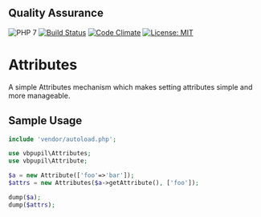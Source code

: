 ## Quality Assurance

![PHP 7](https://img.shields.io/badge/PHP-7-blue.svg)
[![Build Status](https://travis-ci.org/vbpupil/attributes.svg?branch=master)](https://travis-ci.org/vbpupil/attributes)
[![Code Climate](https://codeclimate.com/github/vbpupil/attributes/badges/gpa.svg)](https://codeclimate.com/github/vbpupil/attributes)
[![License: MIT](https://img.shields.io/badge/License-MIT-green.svg)](https://opensource.org/licenses/MIT)


# Attributes

A simple Attributes mechanism which makes setting attributes simple and more manageable.

## Sample Usage

```php
include 'vendor/autoload.php';

use vbpupil\Attributes;
use vbpupil\Attribute;

$a = new Attribute(['foo'=>'bar']);
$attrs = new Attributes($a->getAttribute(), ['foo']);

dump($a);
dump($attrs);
```